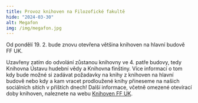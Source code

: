 ```yaml
---
title: Provoz knihoven na Filozofické fakultě
hide: "2024-03-30"
alt: Megafon
img: /img/megafon.jpg
---
```


Od pondělí 19. 2. bude znovu otevřena většina knihoven na hlavní budově FF UK.

Uzavřeny zatím do odvolání zůstanou knihovny ve 4. patře budovy, tedy Knihovna Ústavu hudební vědy a Knihovna finštiny. 
Více informací o tom kdy bude možné si zadávat požadavky na knihy z knihoven na
hlavní budově nebo kdy a kam vracet prodloužené knihy přineseme na našich
sociálních sítích v příštích dnech! Další informace, včetně omezené otevírací
doby knihoven, naleznete na webu [Knihoven FF UK](http://knihovna.ff.cuni.cz/).
